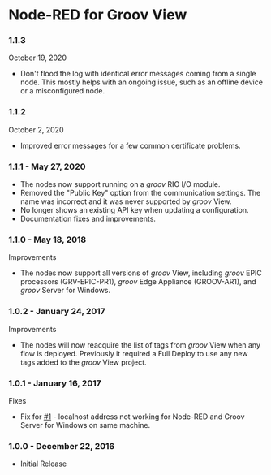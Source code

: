 # Node-RED for Groov View

### 1.1.3

October 19, 2020

 * Don't flood the log with identical error messages coming from a single node.
   This mostly helps with an ongoing issue, such as an offline device or a misconfigured node.

### 1.1.2

October 2, 2020

 * Improved error messages for a few common certificate problems.

### 1.1.1 - May 27, 2020

 * The nodes now support running on a _groov_ RIO I/O module.
 * Removed the "Public Key" option from the communication settings.
   The name was incorrect and it was never supported by _groov_ View.
 * No longer shows an existing API key when updating a configuration.
 * Documentation fixes and improvements.

### 1.1.0 - May 18, 2018

Improvements

 * The nodes now support all versions of _groov_ View, including _groov_ EPIC processors (GRV-EPIC-PR1), _groov_ Edge Appliance (GROOV-AR1), and _groov_ Server for Windows.
 
 ### 1.0.2 - January 24, 2017

Improvements

 * The nodes will now reacquire the list of tags from _groov_ View when any flow is deployed. Previously
it required a Full Deploy to use any new tags added to the _groov_ View project.

### 1.0.1 - January 16, 2017

Fixes

 * Fix for [#1](https://github.com/Opto22/node-red-contrib-groov/issues/1) - localhost address
not working for Node-RED and Groov Server for Windows on same machine.

### 1.0.0 - December 22, 2016

 * Initial Release 

